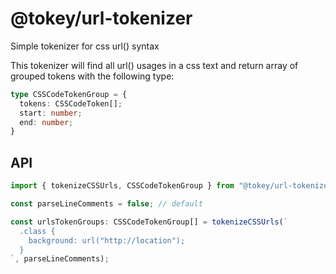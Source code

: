 # @tokey/url-tokenizer

Simple tokenizer for css url() syntax

This tokenizer will find all url() usages in a css text and return array of grouped tokens with the following type: 

```ts
type CSSCodeTokenGroup = {
  tokens: CSSCodeToken[];
  start: number;
  end: number;
}
```

## API

```ts
import { tokenizeCSSUrls, CSSCodeTokenGroup } from "@tokey/url-tokenizer";

const parseLineComments = false; // default

const urlsTokenGroups: CSSCodeTokenGroup[] = tokenizeCSSUrls(`
  .class {
    background: url("http://location");
  }
`, parseLineComments);
```